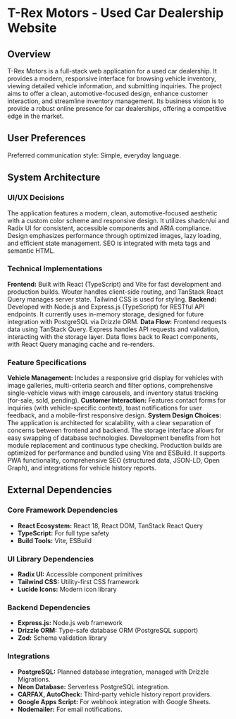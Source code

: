 # T-Rex Motors - Used Car Dealership Website

## Overview
T-Rex Motors is a full-stack web application for a used car dealership. It provides a modern, responsive interface for browsing vehicle inventory, viewing detailed vehicle information, and submitting inquiries. The project aims to offer a clean, automotive-focused design, enhance customer interaction, and streamline inventory management. Its business vision is to provide a robust online presence for car dealerships, offering a competitive edge in the market.

## User Preferences
Preferred communication style: Simple, everyday language.

## System Architecture

### UI/UX Decisions
The application features a modern, clean, automotive-focused aesthetic with a custom color scheme and responsive design. It utilizes shadcn/ui and Radix UI for consistent, accessible components and ARIA compliance. Design emphasizes performance through optimized images, lazy loading, and efficient state management. SEO is integrated with meta tags and semantic HTML.

### Technical Implementations
**Frontend:** Built with React (TypeScript) and Vite for fast development and production builds. Wouter handles client-side routing, and TanStack React Query manages server state. Tailwind CSS is used for styling.
**Backend:** Developed with Node.js and Express.js (TypeScript) for RESTful API endpoints. It currently uses in-memory storage, designed for future integration with PostgreSQL via Drizzle ORM.
**Data Flow:** Frontend requests data using TanStack Query. Express handles API requests and validation, interacting with the storage layer. Data flows back to React components, with React Query managing cache and re-renders.

### Feature Specifications
**Vehicle Management:** Includes a responsive grid display for vehicles with image galleries, multi-criteria search and filter options, comprehensive single-vehicle views with image carousels, and inventory status tracking (for-sale, sold, pending).
**Customer Interaction:** Features contact forms for inquiries (with vehicle-specific context), toast notifications for user feedback, and a mobile-first responsive design.
**System Design Choices:** The application is architected for scalability, with a clear separation of concerns between frontend and backend. The storage interface allows for easy swapping of database technologies. Development benefits from hot module replacement and continuous type checking. Production builds are optimized for performance and bundled using Vite and ESBuild. It supports PWA functionality, comprehensive SEO (structured data, JSON-LD, Open Graph), and integrations for vehicle history reports.

## External Dependencies

### Core Framework Dependencies
- **React Ecosystem:** React 18, React DOM, TanStack React Query
- **TypeScript:** For full type safety
- **Build Tools:** Vite, ESBuild

### UI Library Dependencies
- **Radix UI:** Accessible component primitives
- **Tailwind CSS:** Utility-first CSS framework
- **Lucide Icons:** Modern icon library

### Backend Dependencies
- **Express.js:** Node.js web framework
- **Drizzle ORM:** Type-safe database ORM (PostgreSQL support)
- **Zod:** Schema validation library

### Integrations
- **PostgreSQL:** Planned database integration, managed with Drizzle Migrations.
- **Neon Database:** Serverless PostgreSQL integration.
- **CARFAX, AutoCheck:** Third-party vehicle history report providers.
- **Google Apps Script:** For webhook integration with Google Sheets.
- **Nodemailer:** For email notifications.